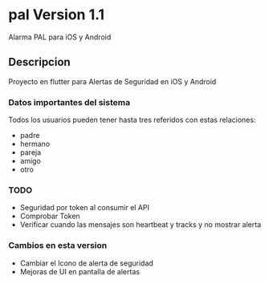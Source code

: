 # pal Version 1.1

Alarma PAL para iOS y Android

## Descripcion
Proyecto en flutter para Alertas de Seguridad en iOS y Android

### Datos importantes del sistema 
Todos los usuarios pueden tener hasta tres referidos con estas relaciones:
- padre
- hermano
- pareja
- amigo
- otro

### TODO
- Seguridad por token al consumir el API
- Comprobar Token
- Verificar cuando las mensajes son heartbeat y tracks y no mostrar alerta


### Cambios en esta version

- Cambiar el Icono de alerta de seguridad
- Mejoras de UI en pantalla de alertas